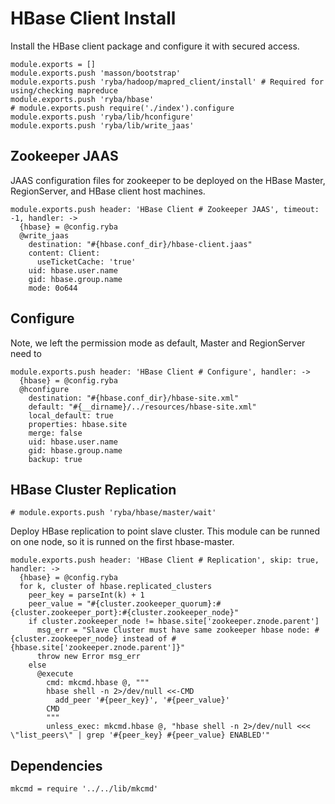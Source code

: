 
# HBase Client Install

Install the HBase client package and configure it with secured access.

    module.exports = []
    module.exports.push 'masson/bootstrap'
    module.exports.push 'ryba/hadoop/mapred_client/install' # Required for using/checking mapreduce
    module.exports.push 'ryba/hbase'
    # module.exports.push require('./index').configure
    module.exports.push 'ryba/lib/hconfigure'
    module.exports.push 'ryba/lib/write_jaas'

## Zookeeper JAAS

JAAS configuration files for zookeeper to be deployed on the HBase Master,
RegionServer, and HBase client host machines.

    module.exports.push header: 'HBase Client # Zookeeper JAAS', timeout: -1, handler: ->
      {hbase} = @config.ryba
      @write_jaas
        destination: "#{hbase.conf_dir}/hbase-client.jaas"
        content: Client:
          useTicketCache: 'true'
        uid: hbase.user.name
        gid: hbase.group.name
        mode: 0o644

## Configure

Note, we left the permission mode as default, Master and RegionServer need to

    module.exports.push header: 'HBase Client # Configure', handler: ->
      {hbase} = @config.ryba
      @hconfigure
        destination: "#{hbase.conf_dir}/hbase-site.xml"
        default: "#{__dirname}/../resources/hbase-site.xml"
        local_default: true
        properties: hbase.site
        merge: false
        uid: hbase.user.name
        gid: hbase.group.name
        backup: true

## HBase Cluster Replication

    # module.exports.push 'ryba/hbase/master/wait'

Deploy HBase replication to point slave cluster.
This module can be runned on one node, so it is runned on the first hbase-master.

    module.exports.push header: 'HBase Client # Replication', skip: true, handler: ->
      {hbase} = @config.ryba
      for k, cluster of hbase.replicated_clusters
        peer_key = parseInt(k) + 1
        peer_value = "#{cluster.zookeeper_quorum}:#{cluster.zookeeper_port}:#{cluster.zookeeper_node}"
        if cluster.zookeeper_node != hbase.site['zookeeper.znode.parent']
          msg_err = "Slave Cluster must have same zookeeper hbase node: #{cluster.zookeeper_node} instead of #{hbase.site['zookeeper.znode.parent']}"
          throw new Error msg_err
        else
          @execute
            cmd: mkcmd.hbase @, """
            hbase shell -n 2>/dev/null <<-CMD
              add_peer '#{peer_key}', '#{peer_value}'
            CMD
            """
            unless_exec: mkcmd.hbase @, "hbase shell -n 2>/dev/null <<< \"list_peers\" | grep '#{peer_key} #{peer_value} ENABLED'"

## Dependencies

    mkcmd = require '../../lib/mkcmd'
